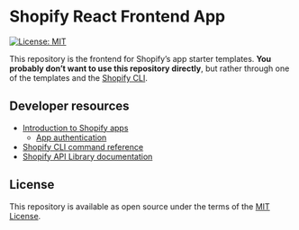 # Shopify React Frontend App

[![License: MIT](https://img.shields.io/badge/License-MIT-green.svg)](LICENSE.md)

This repository is the frontend for Shopify’s app starter templates. **You probably don’t want to use this repository directly**, but rather through one of the templates and the [Shopify CLI](https://github.com/Shopify/shopify-cli).

## Developer resources

-  [Introduction to Shopify apps](https://shopify.dev/apps/getting-started)
   -  [App authentication](https://shopify.dev/apps/auth)
-  [Shopify CLI command reference](https://shopify.dev/apps/tools/cli/app)
-  [Shopify API Library documentation](https://github.com/Shopify/shopify-node-api/tree/main/docs)

## License

This repository is available as open source under the terms of the [MIT License](https://opensource.org/licenses/MIT).
